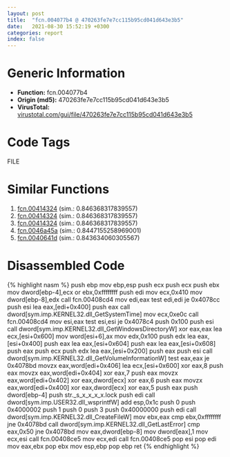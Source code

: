 ```yaml
---
layout: post
title:  "fcn.004077b4 @ 470263fe7e7cc115b95cd041d643e3b5"
date:   2021-08-30 15:52:19 +0300
categories: report
index: false
---
```


# Generic Information
- **Function:** fcn.004077b4
- **Origin (md5):** 470263fe7e7cc115b95cd041d643e3b5
- **VirusTotal:** [virustotal.com/gui/file/470263fe7e7cc115b95cd041d643e3b5][virustotal_ref]

# Code Tags
<span class="tag" id="FILE">FILE</span>


# Similar Functions

1. [fcn.00414324][similar_1_ref] (sim.: 0.846368317839557)
2. [fcn.00414324][similar_2_ref] (sim.: 0.846368317839557)
3. [fcn.00414324][similar_3_ref] (sim.: 0.846368317839557)
4. [fcn.0046a45a][similar_4_ref] (sim.: 0.8447155258969001)
5. [fcn.0040641d][similar_5_ref] (sim.: 0.843634060305567)


# Disassembled Code

{% highlight nasm %}
push ebp
mov ebp,esp
push ecx
push ecx
push ebx
mov dword[ebp-4],ecx
or ebx,0xffffffff
push edi
mov ecx,0x410
mov dword[ebp-8],edx
call fcn.00408cd4
mov edi,eax
test edi,edi
je 0x4078cc
push esi
lea eax,[edi+0x400]
push eax
call dword[sym.imp.KERNEL32.dll_GetSystemTime]
mov ecx,0xe0c
call fcn.00408cd4
mov esi,eax
test esi,esi
je 0x4078c4
push 0x100
push esi
call dword[sym.imp.KERNEL32.dll_GetWindowsDirectoryW]
xor eax,eax
lea ecx,[esi+0x600]
mov word[esi+6],ax
mov edx,0x100
push edx
lea eax,[esi+0x400]
push eax
lea eax,[esi+0x604]
push eax
lea eax,[esi+0x608]
push eax
push ecx
push edx
lea eax,[esi+0x200]
push eax
push esi
call dword[sym.imp.KERNEL32.dll_GetVolumeInformationW]
test eax,eax
je 0x4078bd
movzx eax,word[edi+0x406]
lea ecx,[esi+0x600]
xor eax,8
push eax
movzx eax,word[edi+0x404]
xor eax,7
push eax
movzx eax,word[edi+0x402]
xor eax,dword[ecx]
xor eax,6
push eax
movzx eax,word[edi+0x400]
xor eax,dword[ecx]
xor eax,5
push eax
push dword[ebp-4]
push str._s_x_x_x_x.lock
push edi
call dword[sym.imp.USER32.dll_wsprintfW]
add esp,0x1c
push 0
push 0x4000002
push 1
push 0
push 3
push 0x40000000
push edi
call dword[sym.imp.KERNEL32.dll_CreateFileW]
mov ebx,eax
cmp ebx,0xffffffff
jne 0x4078bd
call dword[sym.imp.KERNEL32.dll_GetLastError]
cmp eax,0x50
jne 0x4078bd
mov eax,dword[ebp-8]
mov dword[eax],1
mov ecx,esi
call fcn.00408ce5
mov ecx,edi
call fcn.00408ce5
pop esi
pop edi
mov eax,ebx
pop ebx
mov esp,ebp
pop ebp
ret 
{% endhighlight %}


[similar_1_ref]: /report/fcn.00414324@152885a790b99953ce23874f0947b7bd
[similar_2_ref]: /report/fcn.00414324@912f1d013a0d6151bc7a7cef6da1b2a0
[similar_3_ref]: /report/fcn.00414324@fb9b7d22bc1c143ac66b0575cbdd088d
[similar_4_ref]: /report/fcn.0046a45a@d96761eb00d2d97e2b6f5ffffed0b46a
[similar_5_ref]: /report/fcn.0040641d@470263fe7e7cc115b95cd041d643e3b5
[virustotal_ref]: https://www.virustotal.com/gui/file/470263fe7e7cc115b95cd041d643e3b5